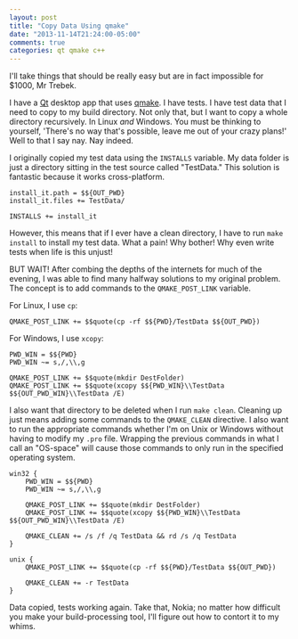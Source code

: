 ```yaml
---
layout: post
title: "Copy Data Using qmake"
date: "2013-11-14T21:24:00-05:00"
comments: true
categories: qt qmake c++
---
```


I'll take things that should be really easy but are in fact impossible for $1000, Mr Trebek.

I have a [Qt](https://qt-project.org/wiki/Qt_5.0) desktop app that uses [qmake](https://qt-project.org/doc/qt-4.8/qmake-manual.html). I have tests. I have test data that I need to copy to my build directory. Not only that, but I want to copy a whole directory recursively. In Linux _and_ Windows. You must be thinking to yourself, 'There's no way that's possible, leave me out of your crazy plans!' Well to that I say nay. Nay indeed.

I originally copied my test data using the `INSTALLS` variable. My data folder is just a directory sitting in the test source called "TestData." This solution is fantastic because it works cross-platform.

``` make MyBAProjectTest.pro
install_it.path = $${OUT_PWD}
install_it.files += TestData/

INSTALLS += install_it
```

However, this means that if I ever have a clean directory, I have to run `make install` to install my test data. What a pain! Why bother! Why even write tests when life is this unjust!

BUT WAIT! After combing the depths of the internets for much of the evening, I was able to find many halfway solutions to my original problem. The concept is to add commands to the `QMAKE_POST_LINK` variable.

For Linux, I use `cp`:

``` make MyBAProjectTest.pro
QMAKE_POST_LINK += $$quote(cp -rf $${PWD}/TestData $${OUT_PWD})
```

For Windows, I use `xcopy`:

``` make MyBAProjectTest.pro
PWD_WIN = $${PWD}
PWD_WIN ~= s,/,\\,g

QMAKE_POST_LINK += $$quote(mkdir DestFolder)
QMAKE_POST_LINK += $$quote(xcopy $${PWD_WIN}\\TestData $${OUT_PWD_WIN}\\TestData /E)
```

I also want that directory to be deleted when I run `make clean`. Cleaning up just means adding some commands to the `QMAKE_CLEAN` directive. I also want to run the appropriate commands whether I'm on Unix or Windows without having to modify my `.pro` file. Wrapping the previous commands in what I call an "OS-space" will cause those commands to only run in the specified operating system.

``` make MyBAProjectTest.pro
win32 {
    PWD_WIN = $${PWD}
    PWD_WIN ~= s,/,\\,g

    QMAKE_POST_LINK += $$quote(mkdir DestFolder)
    QMAKE_POST_LINK += $$quote(xcopy $${PWD_WIN}\\TestData $${OUT_PWD_WIN}\\TestData /E)

    QMAKE_CLEAN += /s /f /q TestData && rd /s /q TestData
}

unix {
    QMAKE_POST_LINK += $$quote(cp -rf $${PWD}/TestData $${OUT_PWD})

    QMAKE_CLEAN += -r TestData
}
```

Data copied, tests working again. Take that, Nokia; no matter how difficult you make your build-processing tool, I'll figure out how to contort it to my whims.
